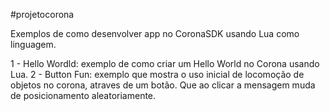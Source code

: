 #projetocorona

Exemplos de como desenvolver app no CoronaSDK
usando Lua como linguagem.

1 - Hello Wordld: exemplo de como criar um Hello World no Corona usando Lua.
2 - Button Fun: exemplo que mostra o uso inicial de locomoção de objetos no corona, atraves de um botão. Que ao clicar
                a mensagem muda de posicionamento aleatoriamente.

